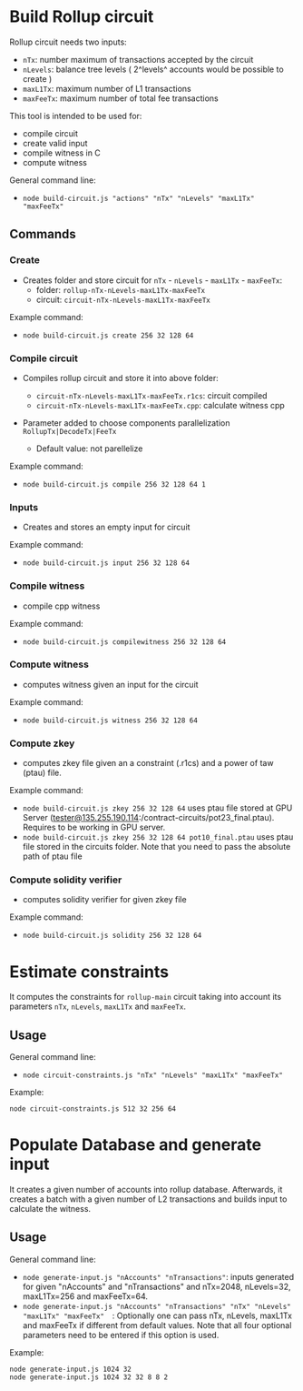 # Build Rollup circuit

Rollup circuit needs two inputs:
- `nTx`: number maximum of transactions accepted by the circuit
- `nLevels`: balance tree levels ( 2^levels^ accounts would be possible to create )
- `maxL1Tx`: maximum number of L1 transactions
- `maxFeeTx`: maximum number of total fee transactions

This tool is intended to be used for:
- compile circuit
- create valid input
- compile witness in C
- compute witness

General command line:
  - `node build-circuit.js "actions" "nTx" "nLevels" "maxL1Tx" "maxFeeTx"`

## Commands

### Create
- Creates folder and store circuit for `nTx` - `nLevels` - `maxL1Tx` - `maxFeeTx`:
  - folder: `rollup-nTx-nLevels-maxL1Tx-maxFeeTx`
  - circuit: `circuit-nTx-nLevels-maxL1Tx-maxFeeTx`

Example command: 
  - `node build-circuit.js create 256 32 128 64`

### Compile circuit
- Compiles rollup circuit and store it into above folder:
  - `circuit-nTx-nLevels-maxL1Tx-maxFeeTx.r1cs`: circuit compiled
  - `circuit-nTx-nLevels-maxL1Tx-maxFeeTx.cpp`: calculate witness cpp

- Parameter added to choose components parallelization `RollupTx|DecodeTx|FeeTx`
  - Default value: not parellelize 

Example command: 
  - `node build-circuit.js compile 256 32 128 64 1`

### Inputs
- Creates and stores an empty input for circuit

Example command:
  - `node build-circuit.js input 256 32 128 64`

### Compile witness
- compile cpp witness

Example command:
  - `node build-circuit.js compilewitness 256 32 128 64`

### Compute witness
- computes witness given an input for the circuit

Example command:
  - `node build-circuit.js witness 256 32 128 64`

### Compute zkey 
- computes zkey file given an a constraint (.r1cs) and a power of taw (ptau) file.

Example command:
  - `node build-circuit.js zkey 256 32 128 64` uses ptau file stored at GPU Server (tester@135.255.190.114:/contract-circuits/pot23_final.ptau). Requires to be working in GPU server.
  - `node build-circuit.js zkey 256 32 128 64 pot10_final.ptau` uses ptau file stored in the circuits folder. Note that you need to pass the absolute path of ptau file

### Compute solidity verifier
- computes solidity verifier for given zkey file

Example command:
  - `node build-circuit.js solidity 256 32 128 64`

# Estimate constraints
It computes the constraints for `rollup-main` circuit taking into account its parameters `nTx`, `nLevels`, `maxL1Tx` and `maxFeeTx`.

## Usage
General command line:
  - `node circuit-constraints.js "nTx" "nLevels" "maxL1Tx" "maxFeeTx"`

Example:
```
node circuit-constraints.js 512 32 256 64
```

# Populate Database and generate input
It creates a given number of accounts into rollup database. Afterwards, it creates a batch with a given number of L2 transactions and builds input to calculate the witness.

## Usage
General command line:
  - `node generate-input.js "nAccounts" "nTransactions"`: inputs generated for given "nAccounts" and "nTransactions" and nTx=2048, nLevels=32, maxL1Tx=256 and maxFeeTx=64.
  - `node generate-input.js "nAccounts" "nTransactions" "nTx" "nLevels" "maxL1Tx" "maxFeeTx"  `: Optionally one can pass nTx, nLevels, maxL1Tx and maxFeeTx if different from default values. Note that all four optional parameters need to be entered if this option is used.

Example:
```
node generate-input.js 1024 32
node generate-input.js 1024 32 32 8 8 2
```
